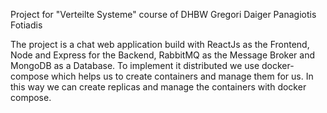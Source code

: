 Project for "Verteilte Systeme" course of DHBW
Gregori Daiger
Panagiotis Fotiadis

The project is a chat web application build with ReactJs as the Frontend, Node and Express for the Backend, RabbitMQ as the Message Broker
and MongoDB as a Database.
To implement it distributed we use docker-compose which helps us to create containers and manage them for us. In this way we can create
replicas and manage the containers with docker compose.
